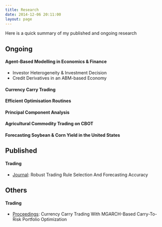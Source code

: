 ```yaml
---
title: Research
date: 2014-12-06 20:11:00
layout: page
---
```


Here is a quick summary of my published and ongoing research

## Ongoing

#### Agent-Based Modelling in Economics & Finance
- Investor Heterogeneity & Investment Decision
- Credit Derivatives in an ABM-based Economy

#### Currency Carry Trading

#### Efficient Optimisation Routines

#### Principal Component Analysis

#### Agricultural Commodity Trading on CBOT

#### Forecasting Soybean & Corn Yield in the United States





## Published

#### Trading
- [Journal](http://www.researchgate.net/publication/263069846_Robust_trading_rule_selection_and_forecasting_accuracy):
Robust Trading Rule Selection And Forecasting Accuracy

## Others

#### Trading
- [Proceedings](http://forecasters.org/submissions10/SchmidbauerHaraldISF2010.pdf):
Currency Carry Trading With MGARCH-Based Carry-To-Risk Portfolio Optimization
